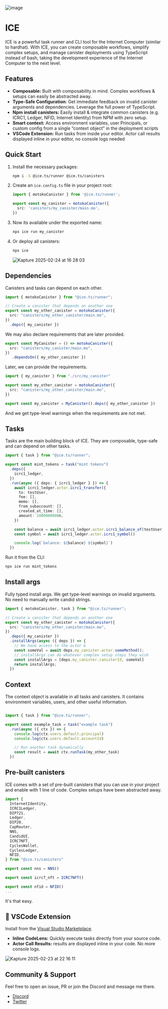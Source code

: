 ![image](https://github.com/user-attachments/assets/90c9aaeb-8421-4595-bd29-89b046636dda)


# ICE

ICE is a powerful task runner and CLI tool for the Internet Computer (similar to hardhat). With ICE, you can create composable workflows, simplify complex setups, and manage canister deployments using TypeScript instead of bash, taking the development experience of the Internet Computer to the next level.

## Features

- **Composable:** Built with composability in mind. Complex workflows & setups can easily be abstracted away.
- **Type-Safe Configuration**: Get immediate feedback on invalid canister arguments and dependencies. Leverage the full power of TypeScript.
- **Npm install canisters:** Easily install & integrate common canisters (e.g. ICRC1, Ledger, NFID, Internet Identity) from NPM with zero setup.
- **Smart context:** Access environment variables, user Principals, or custom config from a single “context object” in the deployment scripts
- **VSCode Extension:** Run tasks from inside your editor. Actor call results displayed inline in your editor, no console logs needed

## Quick Start

1. Install the necessary packages:
   ```bash
   npm i -S @ice.ts/runner @ice.ts/canisters
   ```

2. Create an `ice.config.ts` file in your project root:
   ```typescript
   import { motokoCanister } from '@ice.ts/runner';

   export const my_canister = motokoCanister({
     src: 'canisters/my_canister/main.mo',
   })
   ```

3. Now its available under the exported name:
   ```bash
   npx ice run my_canister
   ```

4. Or deploy all canisters:
   ```bash
   npx ice
   ```


   ![Kapture 2025-02-24 at 16 28 03](https://github.com/user-attachments/assets/877aa26e-c8f6-4120-8cd5-df6276f1121d)



## Dependencies

Canisters and tasks can depend on each other.

```typescript
import { motokoCanister } from "@ice.ts/runner";

// Create a canister that depends on another one
export const my_other_canister = motokoCanister({
  src: "canisters/my_other_canister/main.mo",
})
  .deps({ my_canister })
```

We may also declare requirements that are later provided.

```typescript
export const MyCanister = () => motokoCanister({
  src: "canisters/my_canister/main.mo",
})
   .dependsOn({ my_other_canister })
```
Later, we can provide the requirements.

```typescript
import { my_canister } from "./src/my_canister"

export const my_other_canister = motokoCanister({
  src: "canisters/my_other_canister/main.mo",
})

export const my_canister = MyCanister().deps({ my_other_canister })
```
And we get type-level warnings when the requirements are not met.

## Tasks

Tasks are the main building block of ICE. They are composable, type-safe and can depend on other tasks.

```typescript
import { task } from "@ice.ts/runner";

export const mint_tokens = task("mint tokens")
  .deps({
    icrc1_ledger,
  })
  .run(async ({ deps: { icrc1_ledger } }) => {
    await icrc1_ledger.actor.icrc1_transfer({
      to: testUser,
      fee: [],
      memo: [],
      from_subaccount: [],
      created_at_time: [],
      amount: 1000000000n,
    })

    const balance = await icrc1_ledger.actor.icrc1_balance_of(testUser)
    const symbol = await icrc1_ledger.actor.icrc1_symbol()

    console.log(`balance: ${balance} ${symbol}`)
  })
```

Run it from the CLI:

```bash
npx ice run mint_tokens
```

## Install args

Fully typed install args. We get type-level warnings on invalid arguments. No need to manually write candid strings.

```typescript
import { motokoCanister, task } from "@ice.ts/runner";

// Create a canister that depends on another one
export const my_other_canister = motokoCanister({
  src: "canisters/my_other_canister/main.mo",
})
  .deps({ my_canister })
  .installArgs(async ({ deps }) => {
    // We have access to the actor & 
    const someVal = await deps.my_canister.actor.someMethod();
    // installArgs can do whatever complex setup steps they wish
    const installArgs = [deps.my_canister.canisterId, someVal]
    return installArgs;
  })
```

## Context

The context object is available in all tasks and canisters. It contains environment variables, users, and other useful information.

```typescript

import { task } from "@ice.ts/runner";

export const example_task = task("example task")
  .run(async ({ ctx }) => {
    console.log(ctx.users.default.principal)
    console.log(ctx.users.default.accountId)

    // Run another task dynamically
    const result = await ctx.runTask(my_other_task)
  })
```

## Pre-built canisters

ICE comes with a set of pre-built canisters that you can use in your project and enable with 1 line of code. Complex setups have been abstracted away.

```typescript
import {
  InternetIdentity,
  ICRC1Ledger,
  DIP721,
  Ledger,
  DIP20,
  CapRouter,
  NNS,
  CandidUI,
  ICRC7NFT,
  CyclesWallet,
  CyclesLedger,
  NFID,
} from "@ice.ts/canisters"

export const nns = NNS()

export const icrc7_nft = ICRC7NFT()

export const nfid = NFID()
...
```
It's that easy.

## 🔌 VSCode Extension

Install from the [Visual Studio Marketplace](https://marketplace.visualstudio.com/items?itemName=MioQuispe.vscode-ice-extension).


- **Inline CodeLens:** Quickly execute tasks directly from your source code.
- **Actor Call Results:** results are displayed inline in your code. No more console logs.

![Kapture 2025-02-23 at 22 16 11](https://github.com/user-attachments/assets/66bfbea1-ca18-4b1e-8b91-a16bf37d7aea)


## Community & Support

Feel free to open an issue, PR or join the Discord and message me there.

- [Discord](https://discord.gg/SdeC8PF69M)
- [Twitter](https://twitter.com/antimaximal)
